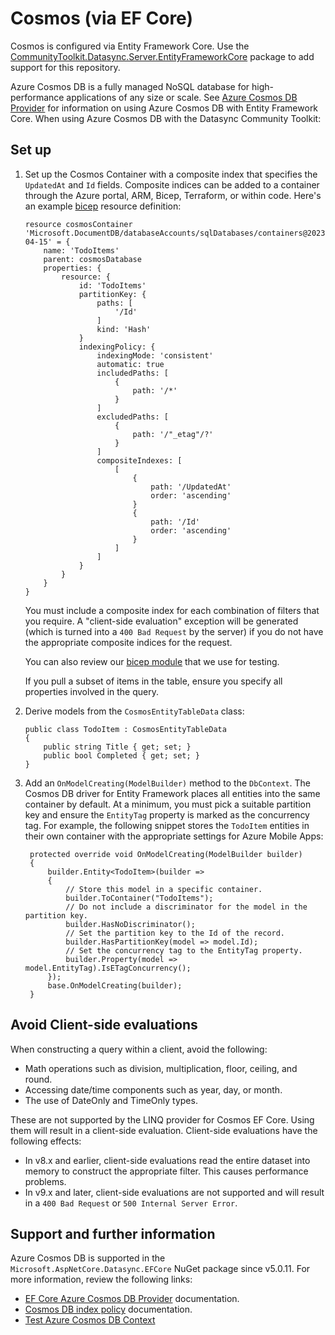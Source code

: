 # Cosmos (via EF Core)

Cosmos is configured via Entity Framework Core.  Use the [CommunityToolkit.Datasync.Server.EntityFrameworkCore](https://www.nuget.org/packages/CommunityToolkit.Datasync.Server.EntityFrameworkCore) package to add support for this repository.

Azure Cosmos DB is a fully managed NoSQL database for high-performance applications of any size or scale.  See [Azure Cosmos DB Provider](https://learn.microsoft.com/ef/core/providers/cosmos/) for information on using Azure Cosmos DB with Entity Framework Core.  When using Azure Cosmos DB with the Datasync Community Toolkit:

## Set up

1.  Set up the Cosmos Container with a composite index that specifies the `UpdatedAt` and `Id` fields.  Composite indices can be added to a container through the Azure portal, ARM, Bicep, Terraform, or within code. Here's an example [bicep](https://learn.microsoft.com/azure/azure-resource-manager/bicep/overview) resource definition:

        resource cosmosContainer 'Microsoft.DocumentDB/databaseAccounts/sqlDatabases/containers@2023-04-15' = {
            name: 'TodoItems'
            parent: cosmosDatabase
            properties: {
                resource: {
                    id: 'TodoItems'
                    partitionKey: {
                        paths: [
                            '/Id'
                        ]
                        kind: 'Hash'
                    }
                    indexingPolicy: {
                        indexingMode: 'consistent'
                        automatic: true
                        includedPaths: [
                            {
                                path: '/*'
                            }
                        ]
                        excludedPaths: [
                            {
                                path: '/"_etag"/?'
                            }
                        ]
                        compositeIndexes: [
                            [
                                {
                                    path: '/UpdatedAt'
                                    order: 'ascending'
                                }
                                {
                                    path: '/Id'
                                    order: 'ascending'
                                }
                            ]
                        ]
                    }
                }
            }
        }

    You must include a composite index for each combination of filters that you require.  A "client-side evaluation" exception will be generated (which is turned into a `400 Bad Request` by the server) if you do not have the appropriate composite indices for the request.
    
    You can also review our [bicep module](https://github.com/CommunityToolkit/Datasync/blob/main/tests/infra/databases/cosmos.bicep) that we use for testing.

    If you pull a subset of items in the table, ensure you specify all properties involved in the query.

2.  Derive models from the `CosmosEntityTableData` class:

        public class TodoItem : CosmosEntityTableData
        {
            public string Title { get; set; }
            public bool Completed { get; set; }
        }

3. Add an `OnModelCreating(ModelBuilder)` method to the `DbContext`.  The Cosmos DB driver for Entity Framework places all entities into the same container by default.  At a minimum, you must pick a suitable partition key and ensure the `EntityTag` property is marked as the concurrency tag.  For example, the following snippet stores the `TodoItem` entities in their own container with the appropriate settings for Azure Mobile Apps:

        protected override void OnModelCreating(ModelBuilder builder)
        {
            builder.Entity<TodoItem>(builder =>
            {
                // Store this model in a specific container.
                builder.ToContainer("TodoItems");
                // Do not include a discriminator for the model in the partition key.
                builder.HasNoDiscriminator();
                // Set the partition key to the Id of the record.
                builder.HasPartitionKey(model => model.Id);
                // Set the concurrency tag to the EntityTag property.
                builder.Property(model => model.EntityTag).IsETagConcurrency();
            });
            base.OnModelCreating(builder);
        }

## Avoid Client-side evaluations

When constructing a query within a client, avoid the following:

* Math operations such as division, multiplication, floor, ceiling, and round.
* Accessing date/time components such as year, day, or month.
* The use of DateOnly and TimeOnly types.

These are not supported by the LINQ provider for Cosmos EF Core.  Using them will result in a client-side evaluation.  Client-side evaluations have the following effects:

* In v8.x and earlier, client-side evaluations read the entire dataset into memory to construct the appropriate filter.  This causes performance problems.
* In v9.x and later, client-side evaluations are not supported and will result in a `400 Bad Request` or `500 Internal Server Error`.

## Support and further information

Azure Cosmos DB is supported in the `Microsoft.AspNetCore.Datasync.EFCore` NuGet package since v5.0.11. For more information, review the following links:

* [EF Core Azure Cosmos DB Provider](https://learn.microsoft.com/ef/core/providers/cosmos) documentation.
* [Cosmos DB index policy](https://learn.microsoft.com/azure/cosmos-db/index-policy) documentation.
* [Test Azure Cosmos DB Context](https://github.com/CommunityToolkit/Datasync/blob/main/tests/CommunityToolkit.Datasync.TestCommon/Databases/CosmosDb/CosmosDbContext.cs)